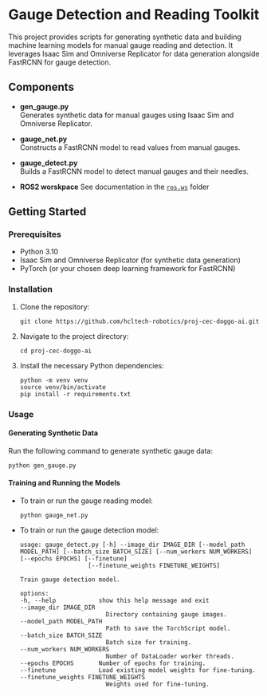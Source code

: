 # Gauge Detection and Reading Toolkit

This project provides scripts for generating synthetic data and building machine learning models for manual gauge reading and detection. It leverages Isaac Sim and Omniverse Replicator for data generation alongside FastRCNN for gauge detection.

## Components

- **gen_gauge.py**  
    Generates synthetic data for manual gauges using Isaac Sim and Omniverse Replicator.

- **gauge_net.py**  
    Constructs a FastRCNN model to read values from manual gauges.

- **gauge_detect.py**  
    Builds a FastRCNN model to detect manual gauges and their needles.

- **ROS2 worskpace**
   See documentation in the [`ros.ws`](ros.ws/README.md) folder 

## Getting Started

### Prerequisites

- Python 3.10
- Isaac Sim and Omniverse Replicator (for synthetic data generation)
- PyTorch (or your chosen deep learning framework for FastRCNN)

### Installation

1. Clone the repository:
     ```
     git clone https://github.com/hcltech-robotics/proj-cec-doggo-ai.git
     ```
2. Navigate to the project directory:
     ```
     cd proj-cec-doggo-ai
     ```
3. Install the necessary Python dependencies:
     ```
     python -m venv venv
     source venv/bin/activate
     pip install -r requirements.txt
     ```

### Usage

#### Generating Synthetic Data

Run the following command to generate synthetic gauge data:
```
python gen_gauge.py
```

#### Training and Running the Models
- To train or run the gauge reading model:
    ```
    python gauge_net.py
    ```
- To train or run the gauge detection model:
    ```
    usage: gauge_detect.py [-h] --image_dir IMAGE_DIR [--model_path MODEL_PATH] [--batch_size BATCH_SIZE] [--num_workers NUM_WORKERS] [--epochs EPOCHS] [--finetune]
                       [--finetune_weights FINETUNE_WEIGHTS]

    Train gauge detection model.

    options:
    -h, --help            show this help message and exit
    --image_dir IMAGE_DIR
                            Directory containing gauge images.
    --model_path MODEL_PATH
                            Path to save the TorchScript model.
    --batch_size BATCH_SIZE
                            Batch size for training.
    --num_workers NUM_WORKERS
                            Number of DataLoader worker threads.
    --epochs EPOCHS       Number of epochs for training.
    --finetune            Load existing model weights for fine-tuning.
    --finetune_weights FINETUNE_WEIGHTS
                            Weights used for fine-tuning.

    ```